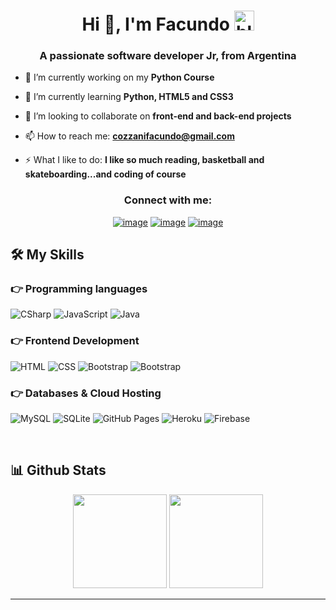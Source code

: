 <h1 align="center">Hi 👋, I'm Facundo <img src="https://cdn3.emoji.gg/emojis/89104-blobcat-hug.png" height="32px" alt="blobcat_hug"></h1>
<h3 align="center">A passionate software developer Jr, from Argentina</h3>

- 🔭 I’m currently working on my **Python Course**

- 🌱 I’m currently learning **Python, HTML5 and CSS3**

- 👯 I’m looking to collaborate on **front-end and back-end projects**

- 📫 How to reach me: **cozzanifacundo@gmail.com**

- ⚡ What I like to do: **I like so much reading, basketball and skateboarding...and coding of course**

<h3 align="center">Connect with me:</h3>
<div align="center">

[![image](https://img.shields.io/badge/LinkedIn-0077B5?style=for-the-badge&logo=linkedin&logoColor=white)](https://www.linkedin.com/in/facundocozzani/)
[![image](https://img.shields.io/badge/WhatsApp-0077B5?style=for-the-badge&logo=whatsapp&logoColor=white)](https://www.linkedin.com/in/facundocozzani/)
[![image](https://img.shields.io/badge/Gmail-D14836?style=for-the-badge&logo=gmail&logoColor=white)](mailto:cozzanifacundo@gmail.com)
  
</div>

## 🛠️ My Skills

### 👉 Programming languages

<p align="left"> 
   <img alt="CSharp" src="https://img.shields.io/badge/c%23-%23239120.svg?logo=csharp&logoColor=white"> 
  <img alt="JavaScript" src="https://img.shields.io/badge/JavaScript%20-%23F7DF1E.svg?logo=javascript&logoColor=black">
  <img alt="Java" src="https://img.shields.io/badge/Java-%23007396.svg?logo=java&logoColor=white">  
</p>

### 👉 Frontend Development
<p align="left"> 
  <img alt="HTML" src="https://img.shields.io/badge/HTML5%20-%23E34F26.svg?logo=html5&logoColor=white">
  <img alt="CSS" src="https://img.shields.io/badge/CSS%20-%231572B6.svg?logo=css3&logoColor=white">
  <img alt="Bootstrap" src="https://img.shields.io/badge/Bootstrap-%23563D7C.svg?style=flat&logo=bootstrap&logoColor=white"/>
   <img alt="Bootstrap" src="https://img.shields.io/badge/Tailwindcss-%38BDF8.svg?style=flat&logo=tailwindcss&logoColor=white"/>

</p>

### 👉 Databases & Cloud Hosting
<p align="left">
  <img alt="MySQL" src="https://img.shields.io/badge/MySQL-%2300f.svg?style=flat&llogo=mysql&logoColor=white">
  <img alt="SQLite" src ="https://img.shields.io/badge/sqlite-%2307405e.svg?style=flat&logo=sqlite&logoColor=white"/>
  <img alt="GitHub Pages" src="https://img.shields.io/badge/GitHub%20Pages-%23327FC7.svg?style=flat&llogo=github&logoColor=white">
  <img alt="Heroku" src="https://img.shields.io/badge/Heroku%20-%23430098.svg?logo=heroku&logoColor=white">
  <img alt="Firebase" src ="https://img.shields.io/badge/Firebase-%23316192.svg?logo=firebase&logoColor=white">
 </p>
<br/>

## 📊 Github Stats

<p align= "center">
  <img height= "150" src="https://github-readme-stats.vercel.app/api?username=FatuKING&theme=react&show_icons=true&include_all_commits=true" />
  <img height= "150" src="https://github-readme-stats.vercel.app/api/top-langs/?username=FatuKING&theme=react&layout=compact" />
</p>

------
